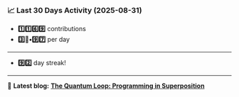 <!--START_STATS-->
### 📈 Last 30 Days Activity (2025-08-31)  
- **1️⃣1️⃣6️⃣9️⃣** contributions  
- **3️⃣🎱•9️⃣7️⃣** per day
---
- **9️⃣2️⃣** day streak!
---
📝 **Latest blog:** [**The Quantum Loop: Programming in Superposition**](https://andriak.com/blog/quantum-loop)
<!--END_STATS-->
